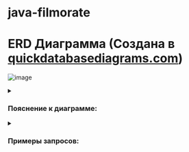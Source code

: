 # java-filmorate
# ERD Диаграмма (Создана в [quickdatabasediagrams.com](https://app.quickdatabasediagrams.com/#/d/XKDa96))
![image](https://user-images.githubusercontent.com/113610062/226538297-f1c38e8d-196d-40ab-a661-460cf5981e76.png)

</details>
<details>
  <summary><h3> Пояснение к диаграмме:</h3></summary>

Таблица **films:**
- ***id*** - Униккальный ключ. ID фильма  
- ***name*** - Название фильма  
- ***description*** - Описание фильма  
- ***duration*** - Длительность фильма  
- ***relizedate*** - Дата выхода фильма  
- ***mpa_id*** - Уникальный ключ . ID Рейтинга фильма

Таблица **film_genre:**  
- ***film_id*** - Уникальный ключ. ID фильма  
- ***genre_id*** - Уникальный ключ. ID жанра фильма  

Таблица **films_likes:**  
- ***user_id*** - Уникальный  ключ. ID пользователя  
- ***film_id*** - Уникальный ключ. ID фильма  

Таблица **friends:**  
- ***user_id*** -   Уникальный ключ. ID пользователя  
- ***friend_id*** - Уникальный ключ. ID друга пользователя  

Таблица **genre:**   
- ***id*** - Уникальный ключ. ID жанра фильма  
- ***name*** - жанр фильма  

Таблица **mpa:**   
- ***id*** - Уникальный ключ . ID Рейтинга фильма  
- ***name*** - Рейтинг фильма  

Таблица **users:**  
- ***id*** - Уникальный  ключ. ID пользователя   
- ***name*** - Имя пользователя  
- ***birthday*** - Дата рождения пользователя  
- ***login*** - Логин пользователя  
- ***email*** - Почтовый адресс пользователя
  
  </details>
<details>
  <summary><h3> Примеры запросов:</h3></summary>
  
  * получение списка всех пользователей
```
SELECT *
FROM user
```
  
  * получение информации о пользователе по его **id**
```
SELECT *
FROM user
WHERE user_id = id?
```



